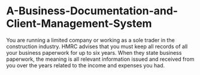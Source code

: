 # A-Business-Documentation-and-Client-Management-System
You are running a limited company or working as a sole trader in the construction industry. HMRC advises that you must keep all records of all your business paperwork for up to six years. When they state business paperwork, the meaning is all relevant information issued and received from you over the years related to the income and expenses you had.
